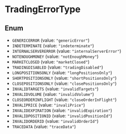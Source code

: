 # TradingErrorType

## Enum

* `GENERICERROR` (value: `"genericError"`)
* `INDETERMINATE` (value: `"indeterminate"`)
* `INTERNALSERVERERROR` (value: `"internalServerError"`)
* `NOTENOUGHMONEY` (value: `"notEnoughMoney"`)
* `MARKETCLOSED` (value: `"marketClosed"`)
* `TRADINGDISABLED` (value: `"tradingDisabled"`)
* `LONGPOSITIONSONLY` (value: `"longPositionsOnly"`)
* `SHORTPOSITIONSONLY` (value: `"shortPositionsOnly"`)
* `CLOSEPOSITIONSONLY` (value: `"closePositionsOnly"`)
* `INVALIDTARGETS` (value: `"invalidTargets"`)
* `INVALIDVOLUME` (value: `"invalidVolume"`)
* `CLOSEORDERINFLIGHT` (value: `"closeOrderInFlight"`)
* `INVALIPRICE` (value: `"invaliPrice"`)
* `INVALIDEXPIRATION` (value: `"invalidExpiration"`)
* `INVALIDPOSITIONID` (value: `"invalidPositionId"`)
* `INVALIDORDERID` (value: `"invalidOrderId"`)
* `TRACEDATA` (value: `"traceData"`)
